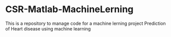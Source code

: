 # CSR-Matlab-MachineLerning

This is a repository to manage code for a machine lerning project Prediction of Heart disease using machine learning 
